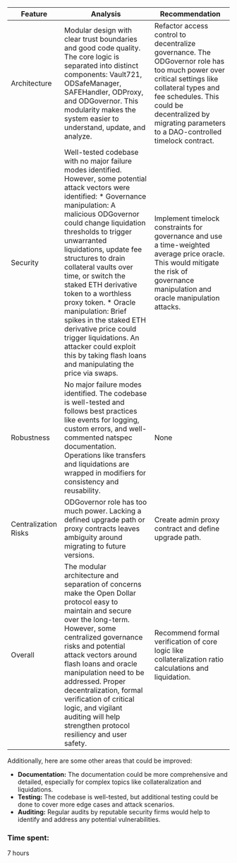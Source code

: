 | Feature | Analysis | Recommendation |
|---|---|---|
| Architecture | Modular design with clear trust boundaries and good code quality. The core logic is separated into distinct components: Vault721, ODSafeManager, SAFEHandler, ODProxy, and ODGovernor. This modularity makes the system easier to understand, update, and analyze. | Refactor access control to decentralize governance. The ODGovernor role has too much power over critical settings like collateral types and fee schedules. This could be decentralized by migrating parameters to a DAO-controlled timelock contract. |
| Security | Well-tested codebase with no major failure modes identified. However, some potential attack vectors were identified: * Governance manipulation: A malicious ODGovernor could change liquidation thresholds to trigger unwarranted liquidations, update fee structures to drain collateral vaults over time, or switch the staked ETH derivative token to a worthless proxy token. * Oracle manipulation: Brief spikes in the staked ETH derivative price could trigger liquidations. An attacker could exploit this by taking flash loans and manipulating the price via swaps. | Implement timelock constraints for governance and use a time-weighted average price oracle. This would mitigate the risk of governance manipulation and oracle manipulation attacks. |
| Robustness | No major failure modes identified. The codebase is well-tested and follows best practices like events for logging, custom errors, and well-commented natspec documentation. Operations like transfers and liquidations are wrapped in modifiers for consistency and reusability. | None |
| Centralization Risks | ODGovernor role has too much power. Lacking a defined upgrade path or proxy contracts leaves ambiguity around migrating to future versions. | Create admin proxy contract and define upgrade path. |
| Overall | The modular architecture and separation of concerns make the Open Dollar protocol easy to maintain and secure over the long-term. However, some centralized governance risks and potential attack vectors around flash loans and oracle manipulation need to be addressed. Proper decentralization, formal verification of critical logic, and vigilant auditing will help strengthen protocol resiliency and user safety. | Recommend formal verification of core logic like collateralization ratio calculations and liquidation. |

Additionally, here are some other areas that could be improved:

* **Documentation:** The documentation could be more comprehensive and detailed, especially for complex topics like collateralization and liquidations.
* **Testing:** The codebase is well-tested, but additional testing could be done to cover more edge cases and attack scenarios.
* **Auditing:** Regular audits by reputable security firms would help to identify and address any potential vulnerabilities.

### Time spent:
7 hours